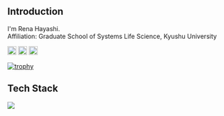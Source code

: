 ## Introduction
I'm Rena Hayashi. <br />
Affiliation: Graduate School of Systems Life Science, Kyushu University<br />

<p align="left"> 
  <img height="20" src="https://komarev.com/ghpvc/?username=RenaHayashi" />
  <img alt="Top Langs" height="20" src="https://github-readme-stats.vercel.app/api/top-langs/?username=RenaHayashi&layout=compact&count_private=true&show_icons=true&theme=onedark" />
  <img alt="github stats" height="20" src="https://github-readme-stats.vercel.app/api?username=RenaHayashi&count_private=true&show_icons=true&show_icons=true&theme=onedark" />
</p>

[![trophy](https://github-profile-trophy.vercel.app/?username=RenaHayashi&theme=onedark&column=9)](https://github.com/RenaHayashi/github-profile-trophy)



## Tech Stack
<img src="https://skillicons.dev/icons?i=html,css,cs,py,r,rails,ruby,github,vscode,discord,gmail" /> <br/><br/>
<!--
**RenaHayashi/RenaHayashi** is a ✨ _special_ ✨ repository because its `README.md` (this file) appears on your GitHub profile.

Here are some ideas to get you started:

- 🔭 I’m currently working on ...
- 🌱 I’m currently learning ...
- 👯 I’m looking to collaborate on ...
- 🤔 I’m looking for help with ...
- 💬 Ask me about ...
- 📫 How to reach me: ...
- 😄 Pronouns: ...
- ⚡ Fun fact: ...
-->
